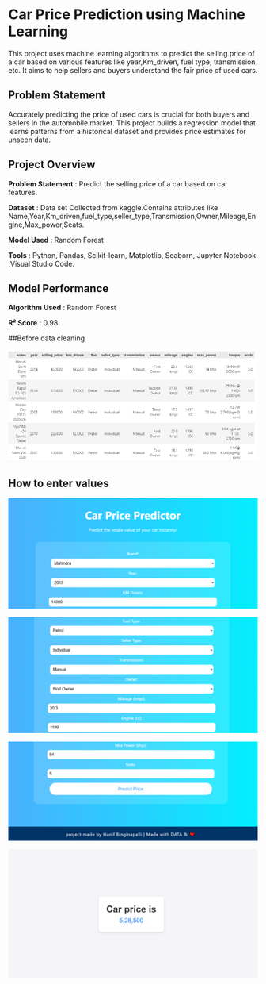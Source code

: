 # Car Price Prediction using Machine Learning

This project uses machine learning algorithms to predict the selling price of a car based on various features like year,Km_driven, fuel type, transmission, etc. It aims to help sellers and buyers understand the fair price of used cars.

## Problem Statement

Accurately predicting the price of used cars is crucial for both buyers and sellers in the automobile market. This project builds a regression model that learns patterns from a historical dataset and provides price estimates for unseen data.

## Project Overview

**Problem Statement** : Predict the selling price of a car based on car features.

**Dataset**           : Data set Collected from kaggle.Contains attributes like Name,Year,Km_driven,fuel_type,seller_type,Transmission,Owner,Mileage,Engine,Max_power,Seats.

**Model Used**        : Random Forest

**Tools**             : Python, Pandas, Scikit-learn, Matplotlib, Seaborn, Jupyter Notebook ,Visual Studio Code.

## Model Performance

**Algorithm Used** : Random Forest

**R² Score**       : 0.98

##Before data cleaning

![Alt text](https://github.com/Hanif-003/car-price-prediction/blob/master/before_cleaning.png?raw=true)

## How to enter values

![Alt text](https://github.com/Hanif-003/car-price-prediction/blob/master/1.png?raw=true)

![Alt text](https://github.com/Hanif-003/car-price-prediction/blob/master/2.png?raw=true)

![Alt text](https://github.com/Hanif-003/car-price-prediction/blob/master/3.png?raw=true)

![Alt text](https://github.com/Hanif-003/car-price-prediction/blob/master/output.png?raw=true)

